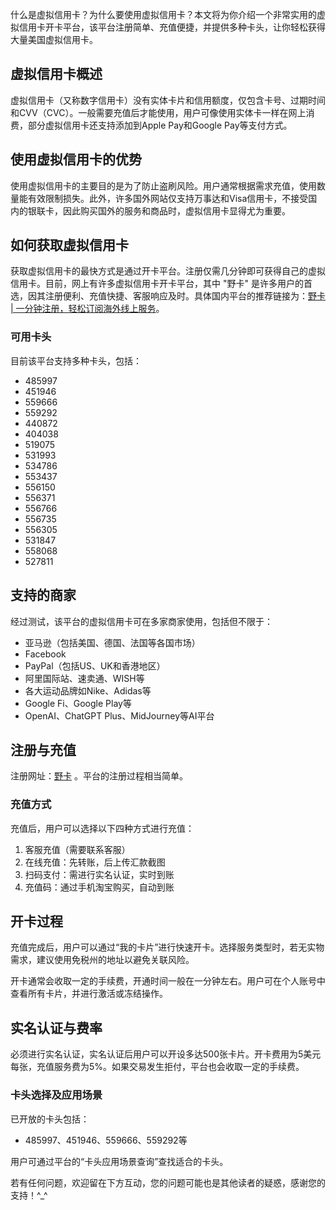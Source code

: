 什么是虚拟信用卡？为什么要使用虚拟信用卡？本文将为你介绍一个非常实用的虚拟信用卡开卡平台，该平台注册简单、充值便捷，并提供多种卡头，让你轻松获得大量美国虚拟信用卡。

## 虚拟信用卡概述

虚拟信用卡（又称数字信用卡）没有实体卡片和信用额度，仅包含卡号、过期时间和CVV（CVC）。一般需要充值后才能使用，用户可像使用实体卡一样在网上消费，部分虚拟信用卡还支持添加到Apple Pay和Google Pay等支付方式。

## 使用虚拟信用卡的优势

使用虚拟信用卡的主要目的是为了防止盗刷风险。用户通常根据需求充值，使用数量能有效限制损失。此外，许多国外网站仅支持万事达和Visa信用卡，不接受国内的银联卡，因此购买国外的服务和商品时，虚拟信用卡显得尤为重要。

## 如何获取虚拟信用卡

获取虚拟信用卡的最快方式是通过开卡平台。注册仅需几分钟即可获得自己的虚拟信用卡。目前，网上有许多虚拟信用卡开卡平台，其中 "野卡" 是许多用户的首选，因其注册便利、充值快捷、客服响应及时。具体国内平台的推荐链接为：[野卡 | 一分钟注册，轻松订阅海外线上服务](https://bit.ly/bewildcard)。

### 可用卡头

目前该平台支持多种卡头，包括：
- 485997
- 451946
- 559666
- 559292
- 440872
- 404038
- 519075
- 531993
- 534786
- 553437
- 556150
- 556371
- 556766
- 556735
- 556305
- 531847
- 558068
- 527811

## 支持的商家

经过测试，该平台的虚拟信用卡可在多家商家使用，包括但不限于：
- 亚马逊（包括美国、德国、法国等各国市场）
- Facebook
- PayPal（包括US、UK和香港地区）
- 阿里国际站、速卖通、WISH等
- 各大运动品牌如Nike、Adidas等
- Google Fi、Google Play等
- OpenAI、ChatGPT Plus、MidJourney等AI平台

## 注册与充值

注册网址：[野卡](https://bit.ly/bewildcard) 。平台的注册过程相当简单。

### 充值方式

充值后，用户可以选择以下四种方式进行充值：
1. 客服充值（需要联系客服）
2. 在线充值：先转账，后上传汇款截图
3. 扫码支付：需进行实名认证，实时到账
4. 充值码：通过手机淘宝购买，自动到账

## 开卡过程

充值完成后，用户可以通过“我的卡片”进行快速开卡。选择服务类型时，若无实物需求，建议使用免税州的地址以避免关联风险。

开卡通常会收取一定的手续费，开通时间一般在一分钟左右。用户可在个人账号中查看所有卡片，并进行激活或冻结操作。

## 实名认证与费率

必须进行实名认证，实名认证后用户可以开设多达500张卡片。开卡费用为5美元每张，充值服务费为5%。如果交易发生拒付，平台也会收取一定的手续费。

### 卡头选择及应用场景

已开放的卡头包括：
- 485997、451946、559666、559292等

用户可通过平台的“卡头应用场景查询”查找适合的卡头。

若有任何问题，欢迎留在下方互动，您的问题可能也是其他读者的疑惑，感谢您的支持！^_^